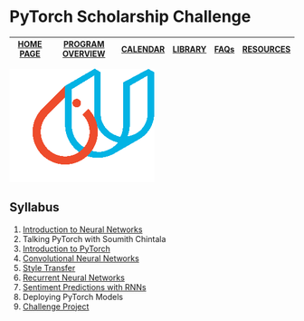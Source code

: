 # PyTorch Scholarship Challenge 

| [HOME PAGE](https://sites.google.com/udacity.com/pytorch-scholarship-facebook/home) | [PROGRAM OVERVIEW](https://sites.google.com/udacity.com/pytorch-scholarship-facebook/program-overview) | [CALENDAR](https://sites.google.com/udacity.com/pytorch-scholarship-facebook/calendar) | [LIBRARY](https://docs.google.com/spreadsheets/d/1HnlcuI3I-d3Cli__RxOgMrxmE3aiZ8Vw5ar14WoPVRo/edit#gid=1462963974) | [FAQs](https://sites.google.com/udacity.com/pytorch-scholarship-facebook/faqs) | [RESOURCES](https://sites.google.com/udacity.com/pytorch-scholarship-facebook/resources) |
|-------------------------------------------------------------------------------------|--------------------------------------------------------------------------------------------------------|----------------------------------------------------------------------------------------|--------------------------------------------------------------------------------------------------------------------|--------------------------------------------------------------------------------|------------------------------------------------------------------------------------------|

![logo](./docs/udacity-pytorch-256.png)

## Syllabus

1. [Introduction to Neural Networks](/intro-nn/)
1. Talking PyTorch with Soumith Chintala
1. [Introduction to PyTorch](/intro-pytorch/)
1. [Convolutional Neural Networks](/cnn/)
1. [Style Transfer](/style-transfer/)
1. [Recurrent Neural Networks](/rnn/)
1. [Sentiment Predictions with RNNs](/sentiment-rnn/)
1. Deploying PyTorch Models
1. [Challenge Project](/challenge-project/)
